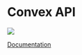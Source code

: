 # Convex API

![](https://github.com/DEX-Company/convex-api-py/workflows/testing/badge.svg)

[Documentation](https://dex-company.github.io/convex-api-py)
